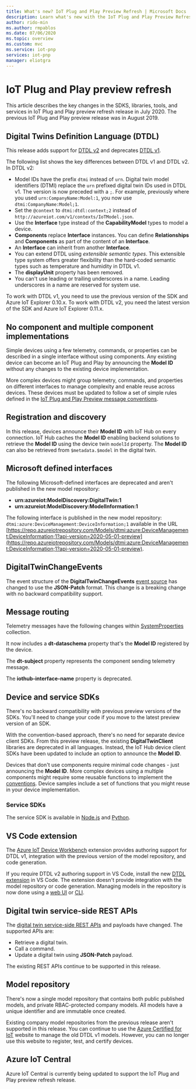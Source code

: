 ```yaml
---
title: What's new? IoT Plug and Play Preview Refresh | Microsoft Docs
description: Learn what's new with the IoT Plug and Play Preview Refresh release.
author: rido-min
ms.author: rmpablos
ms.date: 07/06/2020
ms.topic: overview
ms.custom: mvc
ms.service: iot-pnp
services: iot-pnp
manager: eliotgra
---
```


# IoT Plug and Play preview refresh

This article describes the key changes in the SDKS, libraries, tools, and services in IoT Plug and Play preview refresh release in July 2020. The previous IoT Plug and Play preview release was in August 2019.

## Digital Twins Definition Language (DTDL)

This release adds support for [DTDL v2](https://github.com/Azure/opendigitaltwins-dtdl) and deprecates [DTDL v1](https://github.com/Azure/opendigitaltwins-dtdl/tree/master/DTDL/v1-preview).

The following list shows the key differences between DTDL v1 and DTDL v2. In DTDL v2:

- Model IDs have the prefix `dtmi` instead of `urn`. Digital twin model identifiers (DTMI) replace the `urn` prefixed digital twin IDs used in DTDL v1. The version is now preceded with a `;`. For example, previously where you used `urn:CompanyName:Model:1`, you now use `dtmi:CompanyName:Model;1`.
- Set the `@context` to `dtmi:dtdl:context;2` instead of `http://azureiot.com/v1/contexts/IoTModel.json`.
- Use the **Interface** type instead of the **CapabilityModel** types to model a device.
- **Components** replace **Interface** instances. You can define **Relationships** and **Components** as part of the content of an **Interface**.
- An **Interface** can inherit from another **Interface**.
- You can extend DTDL using _extensible semantic types_. This extensible type system offers greater flexibility than the hard-coded semantic types such as temperature and humidity in DTDL v1.
- The **displayUnit** property has been removed.
- You can't use leading or trailing underscores in a name. Leading underscores in a name are reserved for system use.

To work with DTDL v1, you need to use the previous version of the SDK and Azure IoT Explorer 0.10.x. To work with DTDL v2, you need the latest version of the SDK and Azure IoT Explorer 0.11.x.

## No component and multiple component implementations

Simple devices using a few telemetry, commands, or properties can be described in a single interface without using components. Any existing device can become an IoT Plug and Play by announcing the **Model ID** without any changes to the existing device implementation.

More complex devices might group telemetry, commands, and properties on different interfaces to manage complexity and enable reuse across devices. These devices must be updated to follow a set of simple rules defined in the [IoT Plug and Play Preview message conventions](concepts-convention.md).

## Registration and discovery

In this release, devices announce their **Model ID** with IoT Hub on every connection. IoT Hub caches the **Model ID** enabling backend solutions to retrieve the **Model ID** using the device twin `modelId` property. The **Model ID** can also be retrieved from  `$metadata.$model` in the digital twin.

## Microsoft defined interfaces

The following Microsoft-defined interfaces are deprecated and aren't published in the new model repository:

- **urn:azureiot:ModelDiscovery:DigitalTwin:1**
- **urn:azureiot:ModelDiscovery:ModelInformation:1**

The following interface is published in the new model repository: `dtmi:azure:DeviceManagement:DeviceInformation;1` available in the URL [https://repo.azureiotrepository.com/Models/dtmi:azure:DeviceManagement:DeviceInformation;1?api-version=2020-05-01-preview](https://repo.azureiotrepository.com/Models/dtmi:azure:DeviceManagement:DeviceInformation;1?api-version=2020-05-01-preview).

## DigitalTwinChangeEvents

The event structure of the **DigitalTwinChangeEvents** [event source](../iot-hub/iot-hub-devguide-messages-d2c.md#non-telemetry-events) has changed to use the **JSON-Patch** format. This change is a breaking change with no backward compatibility support.

## Message routing

Telemetry messages have the following changes within [SystemProperties](../iot-hub/iot-hub-devguide-messages-construct.md) collection.

It now includes a **dt-dataschema** property that's the **Model ID** registered by the device.

The **dt-subject** property represents the component sending telemetry message.

The **iothub-interface-name** property is deprecated.

## Device and service SDKs

There's no backward compatibility with previous preview versions of the SDKs. You'll need to change your code if you move to the latest preview version of an SDK.

With the convention-based approach, there's no need for separate device client SDKs. From this preview release, the existing **DigitalTwinClient** libraries are deprecated in all languages. Instead, the IoT Hub device client SDKs have been updated to include an option to announce the **Model ID**.

Devices that don't use components require minimal code changes - just announcing the **Model ID**. More complex devices using a multiple components might require some reusable functions to implement the [conventions](concepts-convention.md). Device samples include a set of functions that you might reuse in your device implementation.

### Service SDKs

The service SDK is available in [Node.js](https://github.com/Azure/azure-iot-sdk-node/blob/digitaltwins-preview/digitaltwins/service/readme.md) and [Python](https://github.com/Azure/azure-iot-sdk-python/blob/digitaltwins-preview/azure-iot-hub/README.md).

## VS Code extension

The [Azure IoT Device Workbench](https://marketplace.visualstudio.com/items?itemName=vsciot-vscode.vscode-iot-workbench) extension provides authoring support for DTDL v1, integration with the previous version of the model repository, and code generation.

If you require DTDL v2 authoring support in VS Code, install the new [DTDL extension](https://marketplace.visualstudio.com/items?itemName=vsciot-vscode.vscode-dtdl) in VS Code. The extension doesn't provide integration with the model repository or code generation. Managing models in the repository is now done using a [web UI](https://aka.ms/iotmodelrepo) or [CLI](https://docs.microsoft.com/cli/azure/ext/azure-iot/iot/pnp?view=azure-cli-latest).

## Digital twin service-side REST APIs

The [digital twin service-side REST APIs](https://docs.microsoft.com/rest/api/iothub/service/digitaltwin) and payloads have changed. The supported APIs are:

- Retrieve a digital twin.
- Call a command.
- Update a digital twin using **JSON-Patch** payload.

The existing REST APIs continue to be supported in this release.

## Model repository

There's now a single model repository that contains both public published models, and private RBAC-protected company models. All models have a unique identifier and are immutable once created.

Existing company model repositories from the previous release aren't supported in this release. You can continue to use the [Azure Certified for IoT](https://preview.catalog.azureiotsolutions.com/products) website to manage the old DTDL v1 models. However, you can no longer use this website to register, test, and certify devices.

## Azure IoT Central

Azure IoT Central is currently being updated to support the IoT Plug and Play preview refresh release.
